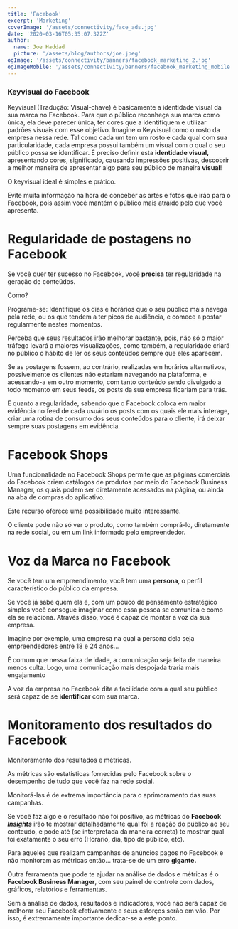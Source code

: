 ```yaml
---
title: 'Facebook'
excerpt: 'Marketing'
coverImage: '/assets/connectivity/face_ads.jpg'
date: '2020-03-16T05:35:07.322Z'
author:
  name: Joe Haddad
  picture: '/assets/blog/authors/joe.jpeg'
ogImage: '/assets/connectivity/banners/facebook_marketing_2.jpg'
ogImageMobile: '/assets/connectivity/banners/facebook_marketing_mobile.jpg'
---
```


### Keyvisual do Facebook

Keyvisual (Tradução: Visual-chave) é basicamente a identidade visual da sua marca no Facebook.
Para que o público reconheça sua marca como única, ela deve parecer única, ter cores que a identifiquem e utilizar padrões visuais com esse objetivo.
Imagine o Keyvisual como o rosto da empresa nessa rede.
Tal como cada um tem um rosto e cada qual com sua particularidade, cada empresa possui também um visual com o qual o seu público possa se identificar.
É preciso definir esta **identidade visual,** apresentando cores, significado, causando impressões positivas, descobrir a melhor maneira de apresentar algo para seu público de maneira **visual**!

O keyvisual ideal é simples e prático.

Evite muita informação na hora de conceber as artes e fotos que irão para o Facebook, pois assim você mantém o público mais atraído pelo que você apresenta.

# Regularidade de postagens no Facebook

Se você quer ter sucesso no Facebook, você **precisa** ter regularidade na geração de conteúdos.

Como?

Programe-se: Identifique os dias e horários que o seu público mais navega pela rede, ou os que tendem a ter picos de audiência, e comece a postar regularmente nestes momentos.

Perceba que seus resultados irão melhorar bastante, pois, não só o maior tráfego levará a maiores visualizações, como também, a regularidade criará no público o hábito de ler os seus conteúdos sempre que eles aparecem.

Se as postagens fossem, ao contrário, realizadas em horários alternativos, possivelmente os clientes não estariam navegando na plataforma, e acessando-a em outro momento, com tanto conteúdo sendo divulgado a todo momento em seus feeds, os posts da sua empresa ficariam para trás.

E quanto a regularidade, sabendo que o Facebook coloca em maior evidência no feed de cada usuário os posts com os quais ele mais interage, criar uma rotina de consumo dos seus conteúdos para o cliente, irá deixar sempre suas postagens em evidência.

# Facebook Shops

Uma funcionalidade no Facebook Shops permite que as páginas comerciais do Facebook criem catálogos de produtos por meio do Facebook Business Manager, os quais podem ser diretamente acessados na página, ou ainda na aba de compras do aplicativo.

Este recurso oferece uma possibilidade muito interessante.

O cliente pode não só ver o produto, como também comprá-lo, diretamente na rede social, ou em um link informado pelo empreendedor.

# **Voz da Marca no Facebook**

Se você tem um empreendimento, você tem uma **persona**, o perfil característico do público da empresa.

Se você já sabe quem ela é, com um pouco de pensamento estratégico simples você consegue imaginar como essa pessoa se comunica e como ela se relaciona. Através disso, você é capaz de montar a voz da sua empresa.

Imagine por exemplo, uma empresa na qual a persona dela seja empreendedores entre 18 e 24 anos...

É comum que nessa faixa de idade, a comunicação seja feita de maneira menos culta. Logo, uma comunicação mais despojada traria mais engajamento

A voz da empresa no Facebook dita a facilidade com a qual seu público será capaz de se **identificar** com sua marca.

# Monitoramento dos resultados do Facebook

Monitoramento dos resultados e métricas.

As métricas são estatísticas fornecidas pelo Facebook sobre o desempenho de tudo que você faz na rede social.

Monitorá-las é de extrema importância para o aprimoramento das suas campanhas.

Se você faz algo e o resultado não foi positivo, as métricas do **Facebook *Insights*** irão te mostrar detalhadamente qual foi a reação do público ao seu conteúdo, e pode até (se interpretada da maneira correta) te mostrar qual foi exatamente o seu erro (Horário, dia, tipo de público, etc).

Para aqueles que realizam campanhas de anúncios pagos no Facebook e não monitoram as métricas então... trata-se de um erro **gigante.**

Outra ferramenta que pode te ajudar na análise de dados e métricas é o **Facebook Business Manager**, com seu painel de controle com dados, gráficos, relatórios e ferramentas.

Sem a análise de dados, resultados e indicadores, você não será capaz de melhorar seu Facebook efetivamente e seus esforços serão em vão. Por isso, é extremamente importante dedicar-se a este ponto.